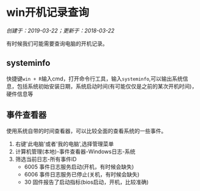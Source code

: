 # win开机记录查询

*创建于：2019-03-22；更新于：2018-03-22*

有时候我们可能需要查询电脑的开机记录。

## systeminfo

快捷键`win + R`输入cmd，打开命令行工具，输入`systeminfo`,可以输出系统信息，包括系统初始安装日期，系统启动时间(有可能仅仅是之前的某次开机时间)，硬件信息等

## 事件查看器

使用系统自带的时间查看器，可以比较全面的查看系统的一些事件。

1. 右键'此电脑'或者'我的电脑',选择管理菜单
1. 计算机管理(本地)-事件查看器-Windows日志-系统
1. 筛选当前日志-所有事件ID
    - 6005 事件日志服务启动(开机，有时候会缺失)
    - 6006 事件日志服务已停止(关机，有时候会缺失)
    - 30   固件报告了启动指标(bios启动，开机，比较准确)
